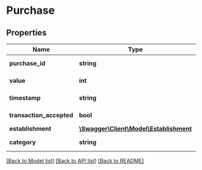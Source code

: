 # Purchase

## Properties
Name | Type | Description | Notes
------------ | ------------- | ------------- | -------------
**purchase_id** | **string** | ID da purchase | [optional] 
**value** | **int** | Valor da compra | [optional] 
**timestamp** | **string** | Hora da compra | [optional] 
**transaction_accepted** | **bool** | Transacao aceita? | [optional] 
**establishment** | [**\Swagger\Client\Model\Establishment**](Establishment.md) |  | [optional] 
**category** | **string** | Categoria da compra | [optional] 

[[Back to Model list]](../../README.md#documentation-for-models) [[Back to API list]](../../README.md#documentation-for-api-endpoints) [[Back to README]](../../README.md)

